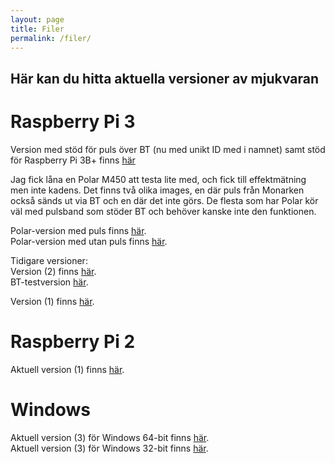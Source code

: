 ```yaml
---
layout: page
title: Filer
permalink: /filer/
---
```


## Här kan du hitta aktuella versioner av mjukvaran

# Raspberry Pi 3
Version med stöd för puls över BT (nu med unikt ID med i namnet) samt stöd för Raspberry Pi 3B+ finns [här][rpi3-v3rc3]

Jag fick låna en Polar M450 att testa lite med, och fick till effektmätning men inte kadens. Det finns två olika images, en där puls från Monarken också sänds ut via BT och en där det inte görs. De flesta som har Polar kör väl med pulsband som stöder BT och behöver kanske inte den funktionen.

Polar-version med puls finns [här][rpi3-polar-hrm].  
Polar-version med utan puls finns [här][rpi3-polar-no-hrm].

Tidigare versioner:  
Version (2) finns [här][rpi3-v2].  
BT-testversion  [här][rpi3-bttest].

Version (1) finns [här][rpi3-v1].

# Raspberry Pi 2
Aktuell version (1) finns [här][rpi2-v1].

# Windows
Aktuell version (3) för Windows 64-bit finns [här][win-64-v3].  
Aktuell version (3) för Windows 32-bit finns [här][win-32-v3].


[rpi2-v1]: http://linode.unixshell.se/monark/image-monark-raspberrypi2_v1.zip
[rpi3-v1]: http://linode.unixshell.se/monark/image-monark-raspberrypi3_v1.zip
[rpi3-v2]: http://linode.unixshell.se/monark/image-monark-raspberrypi3_v2.zip
[rpi3-polar-hrm]: http://linode.unixshell.se/monark/image-monark-polar-with-hr.zip
[rpi3-polar-no-hrm]: http://linode.unixshell.se/monark/image-monark-polar-without-hr.zip
[win-32-v3]: http://linode.unixshell.se/monark/Monark-ANT-32_v3.zip
[win-64-v3]: http://linode.unixshell.se/monark/Monark-ANT_v3.zip
[rpi3-bttest]: http://linode.unixshell.se/monark/image-monark-raspberrypi3-bt-test.zip
[rpi3-v3rc1]: http://linode.unixshell.se/monark/image-monark-raspberrypi3_v3-rc1.zip
[rpi3-v3rc3]: http://linode.unixshell.se/monark/image-monark-raspberrypi3_v3-rc3.zip
